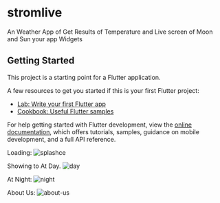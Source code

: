 # stromlive

An Weather App of Get Results of Temperature and Live screen of Moon and Sun your app Widgets

## Getting Started

This project is a starting point for a Flutter application.

A few resources to get you started if this is your first Flutter project:

- [Lab: Write your first Flutter app](https://docs.flutter.dev/get-started/codelab)
- [Cookbook: Useful Flutter samples](https://docs.flutter.dev/cookbook)

For help getting started with Flutter development, view the
[online documentation](https://docs.flutter.dev/), which offers tutorials,
samples, guidance on mobile development, and a full API reference.

Loading:
<img src="https://i.ibb.co/QF16tJw/splashce.png" alt="splashce" border="0">

Showing to At Day.
<img src="https://i.ibb.co/rf9K5G7/day.jpg" alt="day" border="0">

At Night:
<img src="https://i.ibb.co/1bVrzB4/night.png" alt="night" border="0">

About Us:
<img src="https://i.ibb.co/GWsnnRb/about-us.png" alt="about-us" border="0">


